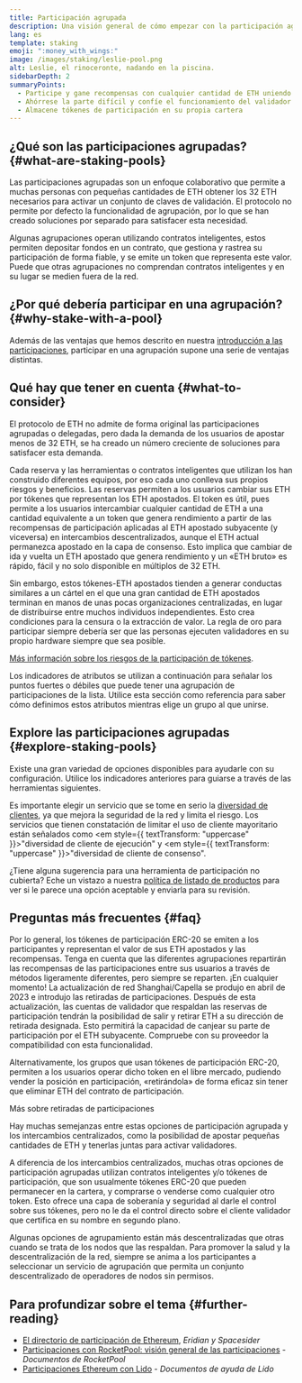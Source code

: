 ```yaml
---
title: Participación agrupada
description: Una visión general de cómo empezar con la participación agrupada de ETH
lang: es
template: staking
emoji: ":money_with_wings:"
image: /images/staking/leslie-pool.png
alt: Leslie, el rinoceronte, nadando en la piscina.
sidebarDepth: 2
summaryPoints:
  - Participe y gane recompensas con cualquier cantidad de ETH uniendo fuerzas con otros
  - Ahórrese la parte difícil y confíe el funcionamiento del validador a un tercero
  - Almacene tókenes de participación en su propia cartera
---
```


## ¿Qué son las participaciones agrupadas? {#what-are-staking-pools}

Las participaciones agrupadas son un enfoque colaborativo que permite a muchas personas con pequeñas cantidades de ETH obtener los 32 ETH necesarios para activar un conjunto de claves de validación. El protocolo no permite por defecto la funcionalidad de agrupación, por lo que se han creado soluciones por separado para satisfacer esta necesidad.

Algunas agrupaciones operan utilizando contratos inteligentes, estos permiten depositar fondos en un contrato, que gestiona y rastrea su participación de forma fiable, y se emite un token que representa este valor. Puede que otras agrupaciones no comprendan contratos inteligentes y en su lugar se medien fuera de la red.

## ¿Por qué debería participar en una agrupación? {#why-stake-with-a-pool}

Además de las ventajas que hemos descrito en nuestra [introducción a las participaciones](/staking/), participar en una agrupación supone una serie de ventajas distintas.

<CardGrid>
  <Card title="Barrera baja de entrada" emoji="🐟" description="Not a whale? No problem. Most staking pools let you stake virtually any amount of ETH by joining forces with other stakers, unlike staking solo which requires 32 ETH." />
  <Card title="Participe hoy" emoji=":stopwatch:" description="Staking with a pool is as easy as a token swap. No need to worry about hardware setup and node maintenance. Pools allow you to deposit your ETH which enables node operators to run validators. Rewards are then distributed to contributors minus a fee for node operations." />
  <Card title="Tókenes de participación" emoji=":droplet:" description="Many staking pools provide a token that represents a claim on your staked ETH and the rewards it generates. This allows you to make use of your staked ETH, e.g. as collateral in DeFi applications." />
</CardGrid>

<StakingComparison page="pools" />

## Qué hay que tener en cuenta {#what-to-consider}

El protocolo de ETH no admite de forma original las participaciones agrupadas o delegadas, pero dada la demanda de los usuarios de apostar menos de 32 ETH, se ha creado un número creciente de soluciones para satisfacer esta demanda.

Cada reserva y las herramientas o contratos inteligentes que utilizan los han construido diferentes equipos, por eso cada uno conlleva sus propios riesgos y beneficios. Las reservas permiten a los usuarios cambiar sus ETH por tókenes que representan los ETH apostados. El token es útil, pues permite a los usuarios intercambiar cualquier cantidad de ETH a una cantidad equivalente a un token que genera rendimiento a partir de las recompensas de participación aplicadas al ETH apostado subyacente (y viceversa) en intercambios descentralizados, aunque el ETH actual permanezca apostado en la capa de consenso. Esto implica que cambiar de ida y vuelta un ETH apostado que genera rendimiento y un «ETH bruto» es rápido, fácil y no solo disponible en múltiplos de 32 ETH.

Sin embargo, estos tókenes-ETH apostados tienden a generar conductas similares a un cártel en el que una gran cantidad de ETH apostados terminan en manos de unas pocas organizaciones centralizadas, en lugar de distribuirse entre muchos individuos independientes. Esto crea condiciones para la censura o la extracción de valor. La regla de oro para participar siempre debería ser que las personas ejecuten validadores en su propio hardware siempre que sea posible.

[Más información sobre los riesgos de la participación de tókenes](https://notes.ethereum.org/@djrtwo/risks-of-lsd).

Los indicadores de atributos se utilizan a continuación para señalar los puntos fuertes o débiles que puede tener una agrupación de participaciones de la lista. Utilice esta sección como referencia para saber cómo definimos estos atributos mientras elige un grupo al que unirse.

<StakingConsiderations page="pools" />

## Explore las participaciones agrupadas {#explore-staking-pools}

Existe una gran variedad de opciones disponibles para ayudarle con su configuración. Utilice los indicadores anteriores para guiarse a través de las herramientas siguientes.

<ProductDisclaimer />

<StakingProductsCardGrid category="pools" />

Es importante elegir un servicio que se tome en serio la [diversidad de clientes](/developers/docs/nodes-and-clients/client-diversity/), ya que mejora la seguridad de la red y limita el riesgo. Los servicios que tienen constatación de limitar el uso de cliente mayoritario están señalados como <em style={{ textTransform: "uppercase" }}>"diversidad de cliente de ejecución"</em> y <em style={{ textTransform: "uppercase" }}>"diversidad de cliente de consenso".</em>

¿Tiene alguna sugerencia para una herramienta de participación no cubierta? Eche un vistazo a nuestra [política de listado de productos](/contributing/adding-staking-products/) para ver si le parece una opción aceptable y enviarla para su revisión.

## Preguntas más frecuentes {#faq}

<ExpandableCard title="¿Cómo puedo ganar recompensas?">
Por lo general, los tókenes de participación ERC-20 se emiten a los participantes y representan el valor de sus ETH apostados y las recompensas. Tenga en cuenta que las diferentes agrupaciones repartirán las recompensas de las participaciones entre sus usuarios a través de métodos ligeramente diferentes, pero siempre se reparten.
</ExpandableCard>

<ExpandableCard title="¿Cuándo puedo retirar mi participación?">
¡En cualquier momento! La actualización de red Shanghai/Capella se produjo en abril de 2023 e introdujo las retiradas de participaciones. Después de esta actualización, las cuentas de validador que respaldan las reservas de participación tendrán la posibilidad de salir y retirar ETH a su dirección de retirada designada. Esto permitirá la capacidad de canjear su parte de participación por el ETH subyacente. Compruebe con su proveedor la compatibilidad con esta funcionalidad.

Alternativamente, los grupos que usan tókenes de participación ERC-20, permiten a los usuarios operar dicho token en el libre mercado, pudiendo vender la posición en participación, «retirándola» de forma eficaz sin tener que eliminar ETH del contrato de participación.

<ButtonLink href="/staking/withdrawals/">Más sobre retiradas de participaciones</ButtonLink>
</ExpandableCard>

<ExpandableCard title="¿Es esto diferente a participar con mi intercambio?">
Hay muchas semejanzas entre estas opciones de participación agrupada y los intercambios centralizados, como la posibilidad de apostar pequeñas cantidades de ETH y tenerlas juntas para activar validadores.

A diferencia de los intercambios centralizados, muchas otras opciones de participación agrupadas utilizan contratos inteligentes y/o tókenes de participación, que son usualmente tókenes ERC-20 que pueden permanecer en la cartera, y comprarse o venderse como cualquier otro token. Esto ofrece una capa de soberanía y seguridad al darle el control sobre sus tókenes, pero no le da el control directo sobre el cliente validador que certifica en su nombre en segundo plano.

Algunas opciones de agrupamiento están más descentralizadas que otras cuando se trata de los nodos que las respaldan. Para promover la salud y la descentralización de la red, siempre se anima a los participantes a seleccionar un servicio de agrupación que permita un conjunto descentralizado de operadores de nodos sin permisos.
</ExpandableCard>

## Para profundizar sobre el tema {#further-reading}

- [El directorio de participación de Ethereum](https://www.staking.directory/), _Eridian y Spacesider_
- [Participaciones con RocketPool: visión general de las participaciones](https://docs.rocketpool.net/guides/staking/overview.html) - _Documentos de RocketPool_
- [Participaciones Ethereum con Lido](https://help.lido.fi/en/collections/2947324-staking-ethereum-with-lido) - _Documentos de ayuda de Lido_
